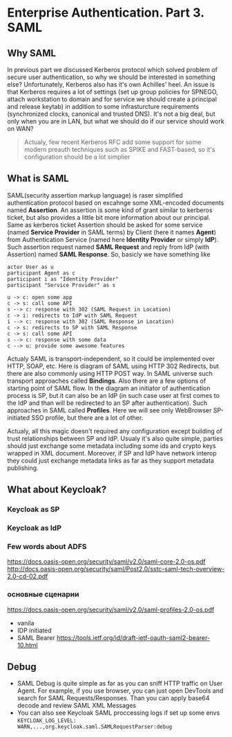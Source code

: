 # Enterprise Authentication. Part 3. SAML

## Why SAML
In previous part we discussed Kerberos protocol which solved problem of secure user authentication, so why we should be interested in something else? Unfortunately, Kerberos also has it's own Achilles' heel. An issue is that Kerberos requires a lot of settings (set up group policies for SPNEGO, attach workstation to domain and for service we should create a principal and release keytab) in addition to some infrasturcture requirements (synchronized clocks, canonical and trusted DNS). It's not a big deal, but only when you are in LAN, but what we should do if our service should work on WAN?
> Actualy, few recent Kerberos RFC add some support for some modern preauth techniques such as SPIKE and FAST-based, so it's configuration should be a lot simplier
## What is SAML
SAML(security assertion markup language) is raser simplified authentication protocol based on excahnge some XML-encoded documents named **Assertion**. An assertion is some kind of grant similar to kerberos ticket, but also provides a little bit more information about our principal. Same as kerberos ticket Assertion should be asked for some service (named **Service Provider** in SAML terms) by Client (here it names **Agent**) from Authentication Service (named here **Identity Provider** or simply **IdP**). Such assertion request named **SAML Request** and reply from IdP (with Assertion) named **SAML Response**. So, basicly we have something like
```puml
actor User as u
participant Agent as c
participant i as "Identity Provider"
participant "Service Provider" as s

u -> c: open some app
c -> s: call some API
s --> c: response with 302 (SAML Request in Location)
c -> i: redirects to IdP with SAML Request
i --> c: response with 302 (SAML Response in Location)
c -> s: redirects to SP with SAML Response
c -> s: call some API
s --> c: response with some data
c --> u: provide some awesome features
```

Actualy SAML is transport-independent, so it could be implemented over HTTP, SOAP, etc. Here is diagram of SAML using HTTP 302 Redirects, but there are also commonly using HTTP POST way. In SAML universe such transport approaches called **Bindings**.
Also there are a few options of starting point of SAML flow. In the diagram an initiator of authentication process is SP, but it can also be an IdP (in such case user at first comes to the IdP and than will be redirected to an SP after authentication). Such approaches in SAML called **Profiles**. Here we will see only WebBrowser SP-initiated SSO profile, but there are a lot of other.

Actualy, all this magic doesn't required any configuration except building of trust relationships between SP and IdP. Usualy it's also quite simple, parties should just exchange some metadata including some ids and crypto keys wrapped in XML document. Moreover, if SP and IdP have network interop they could just exchange metadata links as far as they support metadata publishing.
## What about Keycloak?
### Keycloak as SP
### Keycloak as IdP
### Few words about ADFS


https://docs.oasis-open.org/security/saml/v2.0/saml-core-2.0-os.pdf
http://docs.oasis-open.org/security/saml/Post2.0/sstc-saml-tech-overview-2.0-cd-02.pdf
### основные сценарии
https://docs.oasis-open.org/security/saml/v2.0/saml-profiles-2.0-os.pdf
- vanila
- IDP initiated
- SAML Bearer
https://tools.ietf.org/id/draft-ietf-oauth-saml2-bearer-10.html

## Debug
- SAML Debug is quite simple as far as you can sniff HTTP traffic on User Agent. For example, if you use browser, you can just open DevTools and search for SAML Requests/Responses. Than you can apply base64 decode and review SAML XML Messages
- You can also see Keycloak SAML proccessing logs if set up some envs
`KEYCLOAK_LOG_LEVEL: WARN,...,org.keycloak.saml.SAMLRequestParser:debug`